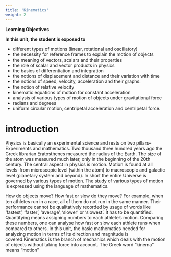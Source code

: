 ```yaml
---
title: 'Kinematics'
weight: 2
---
```


**Learning Objectives**

**In this unit, the student is exposed to** 
- different types of motions (linear, rotational and oscillatory)
-  the necessity for reference frames to explain the motion of objects
-  the meaning of vectors, scalars and their properties 
-  the role of scalar and vector products in physics 
-  the basics of differentiation and integration 
-  the notions of displacement and distance and their variation with time 
-  the notions of speed, velocity, acceleration and their graphs.
-  the notion of relative velocity 
-  kinematic equations of motion for constant acceleration 
-  analysis of various types of motion of objects under gravitational force
-  radians and degrees 
-  uniform circular motion, centripetal acceleration and centripetal force.

# introduction
Physics is basically an experimental science and rests on two pillars–Experiments and mathematics. Two thousand three hundred years ago the Greek librarian Eratosthenes measured the radius of the Earth. The size of the atom was measured much later, only in the beginning of the 20th century. The central aspect in physics is motion. Motion is found at all levels–from microscopic level (within the atom) to macroscopic and galactic level (planetary system and beyond). In short the entire Universe is governed by various types of motion. The study of various types of motion is expressed using the language of mathematics.

How do objects move? How fast or slow do they move? For example, when ten athletes run in a race, all of them do not run in the same manner. Their performance cannot be qualitatively recorded by usage of words like ‘fastest’, ‘faster’, ‘average’, ‘slower’ or ‘slowest’. It has to be quantified. Quantifying means assigning numbers to each athlete’s motion. Comparing these numbers, one can analyse how fast or slow each athlete runs when compared to others. In this unit, the basic mathematics needed for analyzing motion in terms of its direction and magnitude is covered.Kinematics is the branch of mechanics which deals with the motion of objects without taking force into account. The Greek word “kinema” means “motion”

